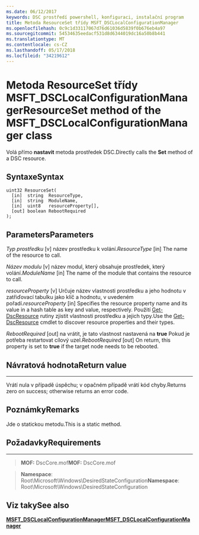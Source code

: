 ```yaml
---
ms.date: 06/12/2017
keywords: DSC prostředí powershell, konfiguraci, instalační program
title: Metoda ResourceSet třídy MSFT_DSCLocalConfigurationManager
ms.openlocfilehash: 0c9c1d33117067d76d61036d5839f0b676eb4a97
ms.sourcegitcommit: 54534635eedacf531d8d6344019dc16a50b8b441
ms.translationtype: MT
ms.contentlocale: cs-CZ
ms.lasthandoff: 05/17/2018
ms.locfileid: "34219612"
---
```

# <a name="resourceset-method-of-the-msftdsclocalconfigurationmanager-class"></a><span data-ttu-id="3fa28-103">Metoda ResourceSet třídy MSFT_DSCLocalConfigurationManager</span><span class="sxs-lookup"><span data-stu-id="3fa28-103">ResourceSet method of the MSFT_DSCLocalConfigurationManager class</span></span>

<span data-ttu-id="3fa28-104">Volá přímo **nastavit** metoda prostředek DSC.</span><span class="sxs-lookup"><span data-stu-id="3fa28-104">Directly calls the **Set** method of a DSC resource.</span></span>

<a name="syntax"></a><span data-ttu-id="3fa28-105">Syntaxe</span><span class="sxs-lookup"><span data-stu-id="3fa28-105">Syntax</span></span>
------

```mof
uint32 ResourceSet(
  [in]  string  ResourceType,
  [in]  string  ModuleName,
  [in]  uint8   resourceProperty[],
  [out] boolean RebootRequired
);
```

<a name="parameters"></a><span data-ttu-id="3fa28-106">Parameters</span><span class="sxs-lookup"><span data-stu-id="3fa28-106">Parameters</span></span>
----------

<span data-ttu-id="3fa28-107">*Typ prostředku* \[v\] název prostředku k volání.</span><span class="sxs-lookup"><span data-stu-id="3fa28-107">*ResourceType* \[in\] The name of the resource to call.</span></span>

<span data-ttu-id="3fa28-108">*Název modulu* \[v\] název modul, který obsahuje prostředek, který volání.</span><span class="sxs-lookup"><span data-stu-id="3fa28-108">*ModuleName* \[in\] The name of the module that contains the resource to call.</span></span>

<span data-ttu-id="3fa28-109">*resourceProperty* \[v\] Určuje název vlastnosti prostředku a jeho hodnotu v zatřiďovací tabulku jako klíč a hodnotu, v uvedeném pořadí.</span><span class="sxs-lookup"><span data-stu-id="3fa28-109">*resourceProperty* \[in\] Specifies the resource property name and its value in a hash table as key and value, respectively.</span></span> <span data-ttu-id="3fa28-110">Použití [Get-DscResource](https://technet.microsoft.com/library/dn521625.aspx) rutiny zjistit vlastnosti prostředku a jejich typy.</span><span class="sxs-lookup"><span data-stu-id="3fa28-110">Use the [Get-DscResource](https://technet.microsoft.com/library/dn521625.aspx) cmdlet to discover resource properties and their types.</span></span>

<span data-ttu-id="3fa28-111">*RebootRequired* \[out\] na vrátit, je tato vlastnost nastavená na **true** Pokud je potřeba restartovat cílový uzel.</span><span class="sxs-lookup"><span data-stu-id="3fa28-111">*RebootRequired* \[out\] On return, this property is set to **true** if the target node needs to be rebooted.</span></span>

## <a name="return-value"></a><span data-ttu-id="3fa28-112">Návratová hodnota</span><span class="sxs-lookup"><span data-stu-id="3fa28-112">Return value</span></span>
------------

<span data-ttu-id="3fa28-113">Vrátí nula v případě úspěchu; v opačném případě vrátí kód chyby.</span><span class="sxs-lookup"><span data-stu-id="3fa28-113">Returns zero on success; otherwise returns an error code.</span></span>

## <a name="remarks"></a><span data-ttu-id="3fa28-114">Poznámky</span><span class="sxs-lookup"><span data-stu-id="3fa28-114">Remarks</span></span>

<span data-ttu-id="3fa28-115">Jde o statickou metodu.</span><span class="sxs-lookup"><span data-stu-id="3fa28-115">This is a static method.</span></span>

## <a name="requirements"></a><span data-ttu-id="3fa28-116">Požadavky</span><span class="sxs-lookup"><span data-stu-id="3fa28-116">Requirements</span></span>
------------
><span data-ttu-id="3fa28-117">**MOF:** DscCore.mof</span><span class="sxs-lookup"><span data-stu-id="3fa28-117">**MOF:** DscCore.mof</span></span>

><span data-ttu-id="3fa28-118">**Namespace**: Root\Microsoft\Windows\DesiredStateConfiguration</span><span class="sxs-lookup"><span data-stu-id="3fa28-118">**Namespace**: Root\Microsoft\Windows\DesiredStateConfiguration</span></span>


## <a name="see-also"></a><span data-ttu-id="3fa28-119">Viz taky</span><span class="sxs-lookup"><span data-stu-id="3fa28-119">See also</span></span>


[<span data-ttu-id="3fa28-120">**MSFT_DSCLocalConfigurationManager**</span><span class="sxs-lookup"><span data-stu-id="3fa28-120">**MSFT_DSCLocalConfigurationManager**</span></span>](msft-dsclocalconfigurationmanager.md)